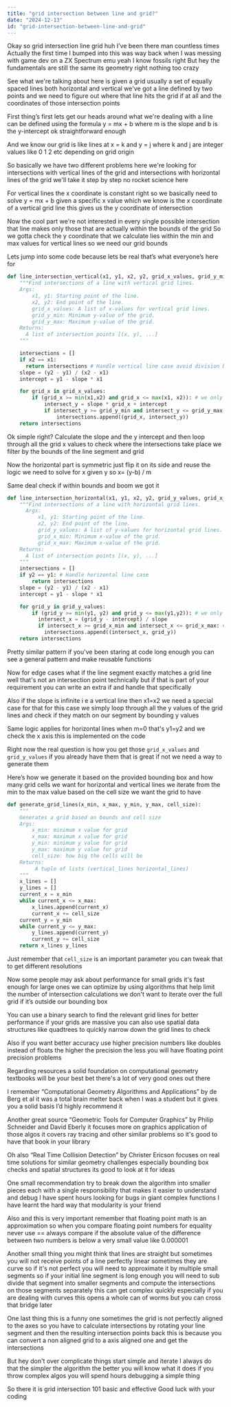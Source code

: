 ```yaml
---
title: "grid intersection between line and grid?"
date: "2024-12-13"
id: "grid-intersection-between-line-and-grid"
---
```


Okay so grid intersection line grid huh I’ve been there man countless times Actually the first time I bumped into this was way back when I was messing with game dev on a ZX Spectrum emu yeah I know fossils right But hey the fundamentals are still the same its geometry right nothing too crazy

See what we're talking about here is given a grid usually a set of equally spaced lines both horizontal and vertical we've got a line defined by two points and we need to figure out where that line hits the grid if at all and the coordinates of those intersection points

First thing’s first lets get our heads around what we're dealing with a line can be defined using the formula y = mx + b where m is the slope and b is the y-intercept ok straightforward enough

And we know our grid is like lines at x = k and y = j where k and j are integer values like 0 1 2 etc depending on grid origin

So basically we have two different problems here we're looking for intersections with vertical lines of the grid and intersections with horizontal lines of the grid we'll take it step by step no rocket science here

For vertical lines the x coordinate is constant right so we basically need to solve y = mx + b given a specific x value which we know is the x coordinate of a vertical grid line this gives us the y coordinate of intersection

Now the cool part we're not interested in every single possible intersection that line makes only those that are actually within the bounds of the grid So we gotta check the y coordinate that we calculate lies within the min and max values for vertical lines so we need our grid bounds

Lets jump into some code because lets be real that’s what everyone’s here for

```python
def line_intersection_vertical(x1, y1, x2, y2, grid_x_values, grid_y_min, grid_y_max):
    """Find intersections of a line with vertical grid lines.
    Args:
        x1, y1: Starting point of the line.
        x2, y2: End point of the line.
        grid_x_values: A list of x-values for vertical grid lines.
        grid_y_min: Minimum y-value of the grid.
        grid_y_max: Maximum y-value of the grid.
    Returns:
      A list of intersection points [(x, y), ...]
    """

    intersections = []
    if x2 == x1:
      return intersections # Handle vertical line case avoid division by zero
    slope = (y2 - y1) / (x2 - x1)
    intercept = y1 - slope * x1

    for grid_x in grid_x_values:
        if (grid_x >= min(x1,x2) and grid_x <= max(x1, x2)): # we only check the x axis part of the line
            intersect_y = slope * grid_x + intercept
            if intersect_y >= grid_y_min and intersect_y <= grid_y_max: # check the y axis part of the grid
                intersections.append((grid_x, intersect_y))
    return intersections
```

Ok simple right? Calculate the slope and the y intercept and then loop through all the grid x values to check where the intersections take place we filter by the bounds of the line segment and grid

Now the horizontal part is symmetric just flip it on its side and reuse the logic we need to solve for x given y so x= (y-b) / m

Same deal check if within bounds and boom we got it

```python
def line_intersection_horizontal(x1, y1, x2, y2, grid_y_values, grid_x_min, grid_x_max):
    """Find intersections of a line with horizontal grid lines.
      Args:
          x1, y1: Starting point of the line.
          x2, y2: End point of the line.
          grid_y_values: A list of y-values for horizontal grid lines.
          grid_x_min: Minimum x-value of the grid.
          grid_x_max: Maximum x-value of the grid.
    Returns:
      A list of intersection points [(x, y), ...]
    """
    intersections = []
    if y2 == y1: # Handle horizontal line case
        return intersections
    slope = (y2 - y1) / (x2 - x1)
    intercept = y1 - slope * x1

    for grid_y in grid_y_values:
        if (grid_y >= min(y1, y2) and grid_y <= max(y1,y2)): # we only check y part of the line
          intersect_x = (grid_y - intercept) / slope
          if intersect_x >= grid_x_min and intersect_x <= grid_x_max: # check the x axis part of the grid
            intersections.append((intersect_x, grid_y))
    return intersections
```

Pretty similar pattern if you've been staring at code long enough you can see a general pattern and make reusable functions

Now for edge cases what if the line segment exactly matches a grid line well that's not an intersection point technically but if that is part of your requirement you can write an extra if and handle that specifically

Also if the slope is infinite i e a vertical line then x1=x2 we need a special case for that for this case we simply loop through all the y values of the grid lines and check if they match on our segment by bounding y values

Same logic applies for horizontal lines when m=0 that's y1=y2 and we check the x axis this is implemented on the code

Right now the real question is how you get those `grid_x_values` and `grid_y_values` if you already have them that is great if not we need a way to generate them

Here’s how we generate it based on the provided bounding box and how many grid cells we want for horizontal and vertical lines we iterate from the min to the max value based on the cell size we want the grid to have

```python
def generate_grid_lines(x_min, x_max, y_min, y_max, cell_size):
    """
    Generates a grid based on bounds and cell size
    Args:
        x_min: minimum x value for grid
        x_max: maximum x value for grid
        y_min: minimum y value for grid
        y_max: maximum y value for grid
        cell_size: how big the cells will be
    Returns:
         A tuple of lists (vertical_lines horizontal_lines)
    """
    x_lines = []
    y_lines = []
    current_x = x_min
    while current_x <= x_max:
        x_lines.append(current_x)
        current_x += cell_size
    current_y = y_min
    while current_y <= y_max:
        y_lines.append(current_y)
        current_y += cell_size
    return x_lines y_lines
```
Just remember that `cell_size` is an important parameter you can tweak that to get different resolutions

Now some people may ask about performance for small grids it's fast enough for large ones we can optimize by using algorithms that help limit the number of intersection calculations we don't want to iterate over the full grid if it’s outside our bounding box

You can use a binary search to find the relevant grid lines for better performance if your grids are massive you can also use spatial data structures like quadtrees to quickly narrow down the grid lines to check

Also if you want better accuracy use higher precision numbers like doubles instead of floats the higher the precision the less you will have floating point precision problems

Regarding resources a solid foundation on computational geometry textbooks will be your best bet there's a lot of very good ones out there

I remember “Computational Geometry Algorithms and Applications” by de Berg et al it was a total brain melter back when I was a student but it gives you a solid basis I’d highly recommend it

Another great source “Geometric Tools for Computer Graphics” by Philip Schneider and David Eberly it focuses more on graphics application of those algos it covers ray tracing and other similar problems so it's good to have that book in your library

Oh also “Real Time Collision Detection” by Christer Ericson focuses on real time solutions for similar geometry challenges especially bounding box checks and spatial structures its good to look at it for ideas

One small recommendation try to break down the algorithm into smaller pieces each with a single responsibility that makes it easier to understand and debug I have spent hours looking for bugs in giant complex functions I have learnt the hard way that modularity is your friend

Also and this is very important remember that floating point math is an approximation so when you compare floating point numbers for equality never use == always compare if the absolute value of the difference between two numbers is below a very small value like 0.000001

Another small thing you might think that lines are straight but sometimes you will not receive points of a line perfectly linear sometimes they are curve so if it's not perfect you will need to approximate it by multiple small segments so if your initial line segment is long enough you will need to sub divide that segment into smaller segments and compute the intersections on those segments separately this can get complex quickly especially if you are dealing with curves this opens a whole can of worms but you can cross that bridge later

One last thing this is a funny one sometimes the grid is not perfectly aligned to the axes so you have to calculate intersections by rotating your line segment and then the resulting intersection points back this is because you can convert a non aligned grid to a axis aligned one and get the intersections

But hey don't over complicate things start simple and iterate I always do that the simpler the algorithm the better you will know what it does if you throw complex algos you will spend hours debugging a simple thing

So there it is grid intersection 101 basic and effective Good luck with your coding
